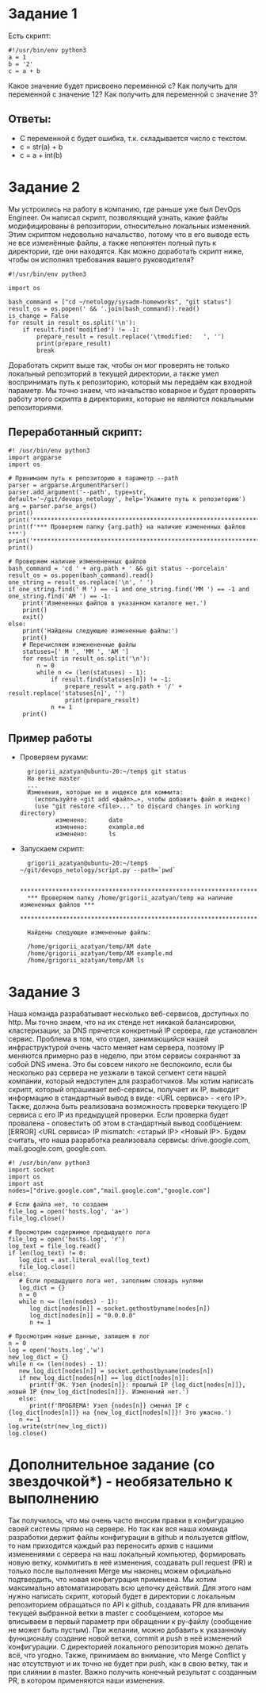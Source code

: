 # Задание 1
Есть скрипт:

    #!/usr/bin/env python3
    a = 1
    b = '2'
    c = a + b
Какое значение будет присвоено переменной c?
Как получить для переменной c значение 12?
Как получить для переменной c значение 3?

## Ответы:  
* С переменной с будет ошибка, т.к. складывается число с текстом.
* c = str(a) + b
* c = a + int(b)


# Задание 2
Мы устроились на работу в компанию, где раньше уже был DevOps Engineer. Он написал скрипт, позволяющий узнать, какие файлы модифицированы в репозитории, относительно локальных изменений. Этим скриптом недовольно начальство, потому что в его выводе есть не все изменённые файлы, а также непонятен полный путь к директории, где они находятся. Как можно доработать скрипт ниже, чтобы он исполнял требования вашего руководителя?

    #!/usr/bin/env python3

    import os

    bash_command = ["cd ~/netology/sysadm-homeworks", "git status"]
    result_os = os.popen(' && '.join(bash_command)).read()
    is_change = False
    for result in result_os.split('\n'):
        if result.find('modified') != -1:
            prepare_result = result.replace('\tmodified:   ', '')
            print(prepare_result)
            break
        
        
Доработать скрипт выше так, чтобы он мог проверять не только локальный репозиторий в текущей директории, а также умел воспринимать путь к репозиторию, который мы передаём как входной параметр. Мы точно знаем, что начальство коварное и будет проверять работу этого скрипта в директориях, которые не являются локальными репозиториями.

## Переработанный скрипт:

    #! /usr/bin/env python3
    import argparse
    import os

    # Принимаем путь к репозиторию в параметр --path
    parser = argparse.ArgumentParser()
    parser.add_argument('--path', type=str, default='~/git/devops_netology', help='Укажите путь к репозиторию')
    arg = parser.parse_args()
    print()
    print('*******************************************************************************')
    print(f'*** Проверяем папку {arg.path} на наличие измененных файлов ***')
    print('*******************************************************************************')
    print()

    # Проверяем наличие изменененных файлов
    bash_command = 'cd ' + arg.path + ' && git status --porcelain'
    result_os = os.popen(bash_command).read()
    one_string = result_os.replace('\n', ' ')
    if one_string.find(' M ') == -1 and one_string.find('MM ') == -1 and one_string.find('AM ') == -1:
        print('Измененных файлов в указанном каталоге нет.')
        print()
        exit()
    else:
        print('Найдены следующие измененные файлы:')
        print()
        # Перечисляем изменененные файлы
        statuses=[' M ', 'MM ', 'AM ']
        for result in result_os.split('\n'):
            n = 0
            while n <= (len(statuses) - 1):
                if result.find(statuses[n]) != -1:
                    prepare_result = arg.path + '/' + result.replace('statuses[n]', '')
                    print(prepare_result)
                n += 1
        print()


## Пример работы 
* Проверяем руками:  

        grigorii_azatyan@ubuntu-20:~/temp$ git status
        На ветке master
        ...
        Изменения, которые не в индексе для коммита:
          (используйте «git add <файл>…», чтобы добавить файл в индекс)
          (use "git restore <file>..." to discard changes in working directory)
                изменено:      date
                изменено:      example.md
                изменено:      ls


* Запускаем скрипт:  

        grigorii_azatyan@ubuntu-20:~/temp$ ~/git/devops_netology/script.py --path=`pwd`

        *******************************************************************************
        *** Проверяем папку /home/grigorii_azatyan/temp на наличие измененных файлов ***
        *******************************************************************************

        Найдены следующие измененные файлы:

        /home/grigorii_azatyan/temp/AM date
        /home/grigorii_azatyan/temp/AM example.md
        /home/grigorii_azatyan/temp/AM ls

 
# Задание 3
Наша команда разрабатывает несколько веб-сервисов, доступных по http. Мы точно знаем, что на их стенде нет никакой балансировки, кластеризации, за DNS прячется конкретный IP сервера, где установлен сервис. Проблема в том, что отдел, занимающийся нашей инфраструктурой очень часто меняет нам сервера, поэтому IP меняются примерно раз в неделю, при этом сервисы сохраняют за собой DNS имена. Это бы совсем никого не беспокоило, если бы несколько раз сервера не уезжали в такой сегмент сети нашей компании, который недоступен для разработчиков. Мы хотим написать скрипт, который опрашивает веб-сервисы, получает их IP, выводит информацию в стандартный вывод в виде: <URL сервиса> - <его IP>. Также, должна быть реализована возможность проверки текущего IP сервиса c его IP из предыдущей проверки. Если проверка будет провалена - оповестить об этом в стандартный вывод сообщением: [ERROR] <URL сервиса> IP mismatch: <старый IP> <Новый IP>. Будем считать, что наша разработка реализовала сервисы: drive.google.com, mail.google.com, google.com.

    #! /usr/bin/env python3
    import socket
    import os
    import ast
    nodes=["drive.google.com","mail.google.com","google.com"]

    # Если файла нет, то создаем
    file_log = open('hosts.log', 'a+')
    file_log.close()

    # Просмотрим содержимое предыдущего лога
    file_log = open('hosts.log', 'r')
    log_text = file_log.read()
    if len(log_text) != 0:
       log_dict = ast.literal_eval(log_text)
       file_log.close()
    else:
       # Если предыдущего лога нет, заполним словарь нулями
       log_dict = {}
       n = 0
       while n <= (len(nodes) - 1):
          log_dict[nodes[n]] = socket.gethostbyname(nodes[n])
          log_dict[nodes[n]] = "0.0.0.0"
          n += 1

    # Просмотрим новые данные, запишем в лог
    n = 0
    log = open('hosts.log','w')
    new_log_dict = {}
    while n <= (len(nodes) - 1):
       new_log_dict[nodes[n]] = socket.gethostbyname(nodes[n])
       if new_log_dict[nodes[n]] == log_dict[nodes[n]]:
          print(f'ОК. Узел {nodes[n]}: прошлый IP {log_dict[nodes[n]]}, новый IP {new_log_dict[nodes[n]]}. Изменений нет.')
       else:
          print(f'ПРОБЛЕМА! Узел {nodes[n]} сменил IP с {log_dict[nodes[n]]} на {new_log_dict[nodes[n]]}! Это ужасно.')
       n += 1
    log.write(str(new_log_dict))
    log.close()




# Дополнительное задание (со звездочкой*) - необязательно к выполнению  
Так получилось, что мы очень часто вносим правки в конфигурацию своей системы прямо на сервере. Но так как вся наша команда разработки держит файлы конфигурации в github и пользуется gitflow, то нам приходится каждый раз переносить архив с нашими изменениями с сервера на наш локальный компьютер, формировать новую ветку, коммитить в неё изменения, создавать pull request (PR) и только после выполнения Merge мы наконец можем официально подтвердить, что новая конфигурация применена. Мы хотим максимально автоматизировать всю цепочку действий. Для этого нам нужно написать скрипт, который будет в директории с локальным репозиторием обращаться по API к github, создавать PR для вливания текущей выбранной ветки в master с сообщением, которое мы вписываем в первый параметр при обращении к py-файлу (сообщение не может быть пустым). При желании, можно добавить к указанному функционалу создание новой ветки, commit и push в неё изменений конфигурации. С директорией локального репозитория можно делать всё, что угодно. Также, принимаем во внимание, что Merge Conflict у нас отсутствуют и их точно не будет при push, как в свою ветку, так и при слиянии в master. Важно получить конечный результат с созданным PR, в котором применяются наши изменения.
